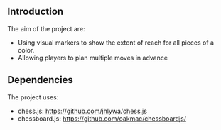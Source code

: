 ## Introduction
The aim of the project are:
- Using visual markers to show the extent of reach for all pieces of a color.
- Allowing players to plan multiple moves in advance

## Dependencies
The project uses:
- chess.js: https://github.com/jhlywa/chess.js
- chessboard.js: https://github.com/oakmac/chessboardjs/
